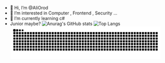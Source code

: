 - 👋 Hi, I’m @AliOrod
- 👀 I’m interested in Computer , Frontend , Security ...
- 🌱 I’m currently learning c#
- Junior maybe?
![Anurag's GitHub stats](https://github-readme-stats.vercel.app/api?username=AliOrod&show_icons=true&theme=radical)
![Top Langs](https://github-readme-stats.vercel.app/api/top-langs/?username=AliOrod&layout=compact&size_weight=0.1&count_weight=0.1)
![snake gif](https://github.com/AliOrod/AliOrod/blob/output/github-contribution-grid-snake-dark.svg)

